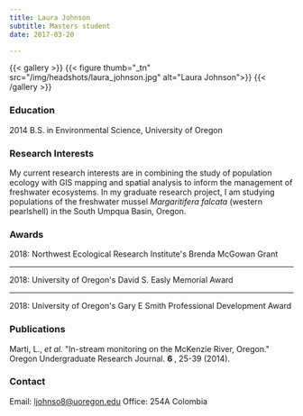 ```yaml
---
title: Laura Johnson
subtitle: Masters student
date: 2017-03-20

---
```


{{< gallery >}}
  {{< figure thumb="_tn" src="/img/headshots/laura_johnson.jpg" alt="Laura Johnson">}}
{{< /gallery >}}

<!--more-->
### Education
2014 B.S. in Environmental Science, University of Oregon

### Research Interests
My current research interests are in combining the study of population ecology with GIS mapping and spatial analysis to inform the management of freshwater ecosystems. In my graduate research project, I am studying populations of the freshwater mussel _Margaritifera falcata_ (western pearlshell) in the South Umpqua Basin, Oregon. 
### Awards
2018:  Northwest Ecological Research Institute's Brenda McGowan Grant
<hr>2018:  University of Oregon's David S. Easly Memorial Award
<hr>2018:  University of Oregon's Gary E Smith Professional Development Award


### Publications
Marti, L., _et al._ "In-stream monitoring on the McKenzie River, Oregon." Oregon        Undergraduate Research Journal. <strong> 6 </strong>, 25-39 (2014). 

### Contact
Email: ljohnso8@uoregon.edu
Office: 254A Colombia


